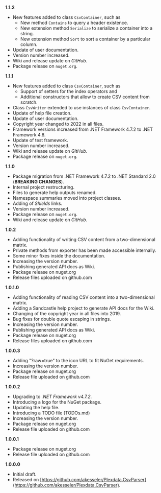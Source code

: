 

**1.1.2**
- New features added to class `CsvContainer`, such as 
  - New method `Contains` to query a header existence.
  - New extension method `Serialize` to serialize a container into a string.
  - New extension method `Sort` to sort a container by a particular column.
- Update of user documentation.
- Version number increased.
- Wiki and release update on _GitHub_.
- Package release on `nuget.org`.

**1.1.1**
- New features added to class `CsvContainer`, such as 
  - Support of setters for the index operators and 
  - Additional constructors that allow to create CSV content from scratch.
- Class `CsvWriter` extended to use instances of class `CsvContainer`.
- Update of help file creation.
- Update of user documentation.
- Copyright year changed to 2022 in all files.
- Framework versions increased from .NET Framework 4.7.2 to .NET Framework 4.8.
- Update of test framework.
- Version number increased.
- Wiki and release update on _GitHub_.
- Package release on `nuget.org`.

**1.1.0**
- Package migration from .NET Framework 4.7.2 to .NET Standard 2.0 (**BREAKING CHANGES**).
- Internal project restructuring.
- Files to generate help outputs renamed.
- Namespace summaries moved into project classes.
- Adding of _Shields_ links.
- Version number increased.
- Package release on `nuget.org`.
- Wiki and release update on _GitHub_.

**1.0.2**

- Adding functionality of writing CSV content from a two-dimensional matrix.
- Private methods from exporter has been made accessible internally.
- Some minor fixes inside the documentation.
- Increasing the version number.
- Publishing generated API docs as Wiki.
- Package release on nuget.org
- Release files uploaded on github.com

**1.0.1.0**

- Adding functionality of reading CSV content into a two-dimensional matrix.
- Adding a Sandcastle help project to generate API docs for the Wiki.
- Changing of the copyright year in all files into 2019.
- Bug fixes for double quote escaping in strings.
- Increasing the version number.
- Publishing generated API docs as Wiki.
- Package release on nuget.org
- Release files uploaded on github.com

**1.0.0.3**

- Adding "?raw=true" to the icon URL to fit NuGet requirements.
- Increasing the version number.
- Package release on nuget.org
- Release file uploaded on github.com

**1.0.0.2**

- Upgrading to *.NET Framework v4.7.2*.
- Introducing a logo for the NuGet package.
- Updating the help file.
- Introducing a TODO file (TODOs.md)
- Increasing the version number.
- Package release on nuget.org
- Release file uploaded on github.com

**1.0.0.1**

- Package release on nuget.org
- Release file uploaded on github.com

**1.0.0.0**

- Initial draft.
- Released on [https://github.com/akesseler/Plexdata.CsvParser](https://github.com/akesseler/Plexdata.CsvParser).

